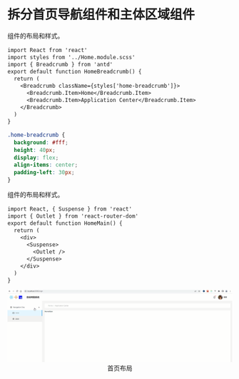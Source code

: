# 拆分首页导航组件和主体区域组件

<HomeBreadcrumb>组件的布局和样式。

```tsx
import React from 'react'
import styles from '../Home.module.scss'
import { Breadcrumb } from 'antd'
export default function HomeBreadcrumb() {
  return (
    <Breadcrumb className={styles['home-breadcrumb']}>
      <Breadcrumb.Item>Home</Breadcrumb.Item>
      <Breadcrumb.Item>Application Center</Breadcrumb.Item>
    </Breadcrumb>
  )
}
```

```scss
.home-breadcrumb {
  background: #fff;
  height: 40px;
  display: flex;
  align-items: center;
  padding-left: 30px;
}
```

<HomeMain>组件的布局和样式。

```tsx
import React, { Suspense } from 'react'
import { Outlet } from 'react-router-dom'
export default function HomeMain() {
  return (
    <div>
      <Suspense>
        <Outlet />
      </Suspense>
    </div>
  ) 
}
```

<div align=center>
    <img src="./img/20-02-首页布局.png" />
    <div>首页布局</div>
</div>
